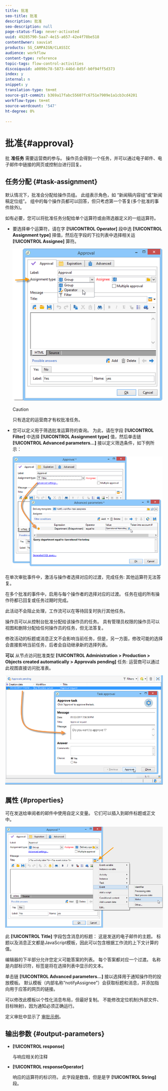 ```yaml
---
title: 批准
seo-title: 批准
description: 批准
seo-description: null
page-status-flag: never-activated
uuid: 49285790-5aa7-4e15-a657-42e4f78be518
contentOwner: sauviat
products: SG_CAMPAIGN/CLASSIC
audience: workflow
content-type: reference
topic-tags: flow-control-activities
discoiquuid: a0090c78-5873-446d-8d5f-b0f94ff5d373
index: y
internal: n
snippet: y
translation-type: tm+mt
source-git-commit: b369a17fabc55607fc6751e7909e1a1cb3cd4201
workflow-type: tm+mt
source-wordcount: '547'
ht-degree: 0%

---
```



# 批准{#approval}

批 **准任务** 需要运营商的参与。 操作员会得到一个任务，并可以通过电子邮件、电子邮件中链接的网页或控制台进行回复。

## 任务分配 {#task-assignment}

默认情况下，批准会分配给操作员组。 此组表示角色，如 “新闻稿内容组”或“新闻稿定位组”。 组中的每个操作员都可以回答，但只考虑第一个答复(多个批准的事件除外)。

如有必要，您可以将批准任务分配给单个运算符或由筛选器定义的一组运算符。

* 要选择单个运算符，请在字 **[!UICONTROL Operator]** 段中选 **[!UICONTROL Assignment type]** 择值，然后在字段的下拉列表中选择相关运 **[!UICONTROL Assignee]** 算符。

   ![](assets/s_advuser_validation_box_assign.png)

   >[!CAUTION]
   >
   >只有选定的运营商才有权批准任务。

* 您可以定义用于筛选批准运算符的查询。 为此，请在字段 **[!UICONTROL Filter]** 中选择 **[!UICONTROL Assignment type]** 值，然后单击链 **[!UICONTROL Advanced parameters...]** 接以定义筛选条件，如下例所示：

   ![](assets/s_advuser_validation_box_filter.png)

在单次审批事件中，激活与操作者选择对应的过渡，完成任务: 其他运算符无法答复。

在多个批准的事件中，启用与每个操作者的选择对应的过渡。 任务在组的所有操作符都已回复或任务过期时完成。

此活动不会阻止处理，工作流可以在等待回复时执行其他任务。

操作员可以从控制台批准分配给该操作员的任务。 具有管理员权限的操作员可以视图和删除分配给任何操作员的任务，但无法答复。

修改活动的标题或消息正文不会影响当前任务，但是，另一方面，修改可能的选择会直接影响当前任务，后者会自动继承新的选择列表。

**可以** 从节点访问批准类型 **[!UICONTROL Administration > Production > Objects created automatically > Approvals pending]** 任务: 运营商可以通过此视图直接访问批准表。

![](assets/s_advuser_validation_from_console.png)

## 属性 {#properties}

可在发送给审阅者的邮件中使用自定义变量。 它们可以插入到邮件标题或正文中。

![](assets/edit_validation.png)

此 **[!UICONTROL Title]** 字段包含消息的标题： 这是发送的电子邮件的主题。 标题以及消息正文都是JavaScript模板，因此可以包含根据工作流的上下文计算的值。

编辑器的下半部分允许您定义可能答案的列表。 每个答案都对应一个过渡。 名称是内部标识符，标签是将在选择列表中显示的文本。

单击链 **[!UICONTROL Advanced parameters...]** 接以选择用于通知操作符的投放模板。 默认模板（内部名称“notifyAssignee”）会获取标题和消息，并添加指向用于应答的网页的链接。

可以修改此模板以个性化消息布局，但最好复制。 不能修改定位机制(外部文件、目标映射)，因为通知必须正确运行。

定义审批中显示了 [审批示例](../../workflow/using/defining-approvals.md)。

## 输出参数 {#output-parameters}

* **[!UICONTROL response]**

   与响应相关的注释

* **[!UICONTROL responseOperator]**

   响应的运算符的标识符。 此字段是数值，但是是字 **[!UICONTROL String]** 段。

